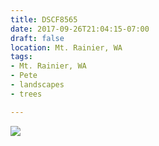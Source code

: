 ```yaml
---
title: DSCF8565
date: 2017-09-26T21:04:15-07:00
draft: false
location: Mt. Rainier, WA
tags:
- Mt. Rainier, WA
- Pete
- landscapes
- trees

---
```

![](https://d17enza3bfujl8.cloudfront.net/DSCF8565.jpg)
